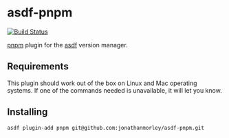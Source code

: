 # asdf-pnpm

[![Build Status](https://github.com/jonathanmorley/asdf-pnpm/workflows/ASDF%20CI/badge.svg)](https://github.com/jonathanmorley/asdf-pnpm/actions)

[pnpm][2] plugin for the [asdf][1] version manager.

## Requirements

This plugin should work out of the box on Linux and Mac operating systems.
If one of the commands needed is unavailable, it will let you know.

## Installing

```
asdf plugin-add pnpm git@github.com:jonathanmorley/asdf-pnpm.git
```

[1]: https://asdf-vm.com/
[2]: https://pnpm.js.org/
